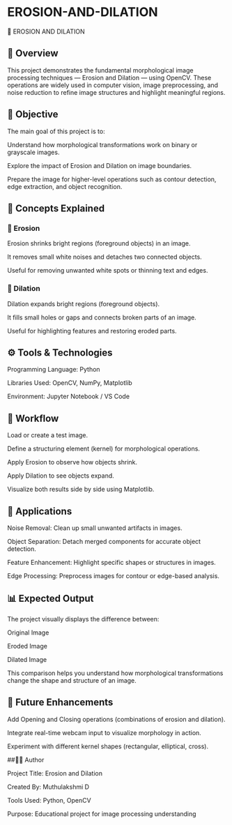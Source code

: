 # EROSION-AND-DILATION
🧠 EROSION AND DILATION
## 📘 Overview

This project demonstrates the fundamental morphological image processing techniques — Erosion and Dilation — using OpenCV.
These operations are widely used in computer vision, image preprocessing, and noise reduction to refine image structures and highlight meaningful regions.

## 🎯 Objective

The main goal of this project is to:

Understand how morphological transformations work on binary or grayscale images.

Explore the impact of Erosion and Dilation on image boundaries.

Prepare the image for higher-level operations such as contour detection, edge extraction, and object recognition.

## 🧩 Concepts Explained
### 🔹 Erosion

Erosion shrinks bright regions (foreground objects) in an image.

It removes small white noises and detaches two connected objects.

Useful for removing unwanted white spots or thinning text and edges.

### 🔹 Dilation

Dilation expands bright regions (foreground objects).

It fills small holes or gaps and connects broken parts of an image.

Useful for highlighting features and restoring eroded parts.

## ⚙️ Tools & Technologies

Programming Language: Python

Libraries Used: OpenCV, NumPy, Matplotlib

Environment: Jupyter Notebook / VS Code

## 🧠 Workflow

Load or create a test image.

Define a structuring element (kernel) for morphological operations.

Apply Erosion to observe how objects shrink.

Apply Dilation to see objects expand.

Visualize both results side by side using Matplotlib.

## 🧪 Applications

Noise Removal: Clean up small unwanted artifacts in images.

Object Separation: Detach merged components for accurate object detection.

Feature Enhancement: Highlight specific shapes or structures in images.

Edge Processing: Preprocess images for contour or edge-based analysis.

## 📊 Expected Output

The project visually displays the difference between:

Original Image

Eroded Image

Dilated Image

This comparison helps you understand how morphological transformations change the shape and structure of an image.

## 🧰 Future Enhancements

Add Opening and Closing operations (combinations of erosion and dilation).

Integrate real-time webcam input to visualize morphology in action.

Experiment with different kernel shapes (rectangular, elliptical, cross).

##👨‍💻 Author

Project Title: Erosion and Dilation

Created By: Muthulakshmi D

Tools Used: Python, OpenCV

Purpose: Educational project for image processing understanding
